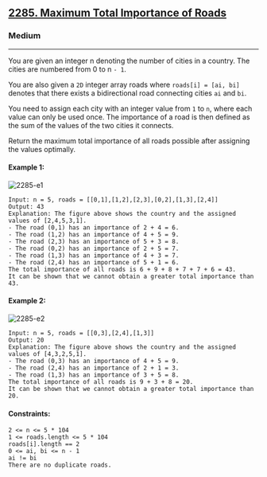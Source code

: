 [2285. Maximum Total Importance of Roads](https://leetcode.com/problems/maximum-total-importance-of-roads/?envType=daily-question&envId=2024-06-28)
---------------------------------------------------------------------------------------------------------------------------------------------

### Medium
---------------------------------------------------------------------------------------------------------------------------------------------

You are given an integer n denoting the number of cities in a country. The cities are numbered from 0 to n `- 1`.

You are also given a `2D` integer array roads where `roads[i] = [ai, bi]` denotes that there exists a bidirectional road connecting cities `ai` and `bi`.

You need to assign each city with an integer value from `1` to `n`, where each value can only be used once. The importance of a road is then defined as the sum of the values of the two cities it connects.

Return the maximum total importance of all roads possible after assigning the values optimally.

#### Example 1:
![2285-e1](https://github.com/chandrikabijore/DSA-Bootcamp-Java/assets/93921178/ab3dfbb1-4f01-47c0-89ee-0f644b647743)
```
Input: n = 5, roads = [[0,1],[1,2],[2,3],[0,2],[1,3],[2,4]]
Output: 43
Explanation: The figure above shows the country and the assigned values of [2,4,5,3,1].
- The road (0,1) has an importance of 2 + 4 = 6.
- The road (1,2) has an importance of 4 + 5 = 9.
- The road (2,3) has an importance of 5 + 3 = 8.
- The road (0,2) has an importance of 2 + 5 = 7.
- The road (1,3) has an importance of 4 + 3 = 7.
- The road (2,4) has an importance of 5 + 1 = 6.
The total importance of all roads is 6 + 9 + 8 + 7 + 7 + 6 = 43.
It can be shown that we cannot obtain a greater total importance than 43.
```
#### Example 2:
![2285-e2](https://github.com/chandrikabijore/DSA-Bootcamp-Java/assets/93921178/cb62ce3b-c5b2-4757-a38c-756e9aa21917)
```
Input: n = 5, roads = [[0,3],[2,4],[1,3]]
Output: 20
Explanation: The figure above shows the country and the assigned values of [4,3,2,5,1].
- The road (0,3) has an importance of 4 + 5 = 9.
- The road (2,4) has an importance of 2 + 1 = 3.
- The road (1,3) has an importance of 3 + 5 = 8.
The total importance of all roads is 9 + 3 + 8 = 20.
It can be shown that we cannot obtain a greater total importance than 20.
```
#### Constraints:
```
2 <= n <= 5 * 104
1 <= roads.length <= 5 * 104
roads[i].length == 2
0 <= ai, bi <= n - 1
ai != bi
There are no duplicate roads.
```
